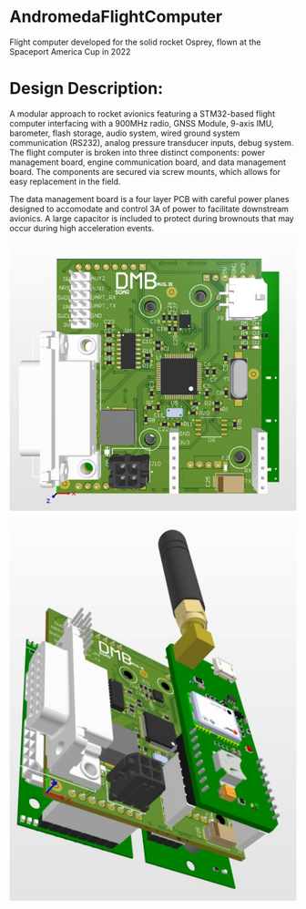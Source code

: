 # AndromedaFlightComputer
Flight computer developed for the solid rocket Osprey, flown at the Spaceport America Cup in 2022

# Design Description: 

A modular approach to rocket avionics featuring a STM32-based flight computer interfacing with a 900MHz radio, GNSS Module, 9-axis IMU, barometer, flash storage, audio system, wired ground system communication (RS232), analog pressure transducer inputs, debug system. The flight computer is broken into three distinct components: power management board, engine communication board, and data management board. The components are secured via screw mounts, which allows for easy replacement in the field. 

The data management board is a four layer PCB with careful power planes designed to accomodate and control 3A of power to facilitate downstream avionics. A large capacitor is included to protect during brownouts that may occur during high acceleration events. 
![alt text](https://github.com/rwjmoore/AndromedaFlightComputer/blob/fe1f59382d7c7989c939c095f7d0d2cb6e69b2e5/DMB_Top.jpg)


![alt text](https://github.com/rwjmoore/AndromedaFlightComputer/blob/80b1837258c016f6d01d0e591765dae2840442b2/DMB_stack.jpg)


